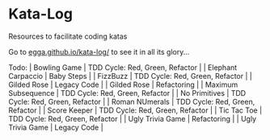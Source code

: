 # Kata-Log

Resources to facilitate coding katas

Go to [egga.github.io/kata-log/](https://egga.github.io/kata-log/) to see it in all its glory...

Todo:
| Bowling Game        | TDD Cycle: Red, Green, Refactor |
| Elephant Carpaccio  | Baby Steps                      |
| FizzBuzz            | TDD Cycle: Red, Green, Refactor |
| Gilded Rose         | Legacy Code                     |
| Gilded Rose         | Refactoring                     |
| Maximum Subsequence | TDD Cycle: Red, Green, Refactor |
| No Primitives       | TDD Cycle: Red, Green, Refactor |
| Roman NUmerals      | TDD Cycle: Red, Green, Refactor |
| Score Keeper        | TDD Cycle: Red, Green, Refactor |
| Tic Tac Toe         | TDD Cycle: Red, Green, Refactor |
| Ugly Trivia Game    | Refactoring                     |
| Ugly Trivia Game    | Legacy Code                     |
